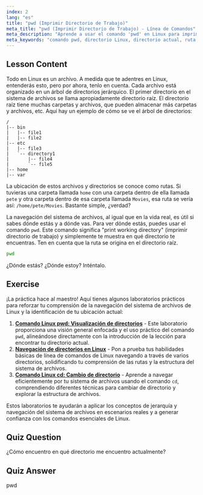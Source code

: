 ```yaml
---
index: 2
lang: "es"
title: "pwd (Imprimir Directorio de Trabajo)"
meta_title: "pwd (Imprimir Directorio de Trabajo) - Línea de Comandos"
meta_description: "Aprende a usar el comando 'pwd' en Linux para imprimir tu directorio de trabajo actual. Comprende las rutas del sistema de archivos de Linux y la navegación para principiantes."
meta_keywords: "comando pwd, directorio Linux, directorio actual, ruta Linux, tutorial Linux, Linux para principiantes, guía Linux"
---
```


## Lesson Content

Todo en Linux es un archivo. A medida que te adentres en Linux, entenderás esto, pero por ahora, tenlo en cuenta. Cada archivo está organizado en un árbol de directorios jerárquico. El primer directorio en el sistema de archivos se llama apropiadamente directorio raíz. El directorio raíz tiene muchas carpetas y archivos, que pueden almacenar más carpetas y archivos, etc. Aquí hay un ejemplo de cómo se ve el árbol de directorios:

```plaintext
/
|-- bin
|   |-- file1
|   |-- file2
|-- etc
|   |-- file3
|   `-- directory1
|       |-- file4
|       `-- file5
|-- home
|-- var
```

La ubicación de estos archivos y directorios se conoce como rutas. Si tuvieras una carpeta llamada `home` con una carpeta dentro de ella llamada `pete` y otra carpeta dentro de esa carpeta llamada `Movies`, esa ruta se vería así: `/home/pete/Movies`. Bastante simple, ¿verdad?

La navegación del sistema de archivos, al igual que en la vida real, es útil si sabes dónde estás y a dónde vas. Para ver dónde estás, puedes usar el comando `pwd`. Este comando significa "print working directory" (imprimir directorio de trabajo) y simplemente te muestra en qué directorio te encuentras. Ten en cuenta que la ruta se origina en el directorio raíz.

```bash
pwd
```

¿Dónde estás? ¿Dónde estoy? Inténtalo.

## Exercise

¡La práctica hace al maestro! Aquí tienes algunos laboratorios prácticos para reforzar tu comprensión de la navegación del sistema de archivos de Linux y la identificación de tu ubicación actual:

1. **[Comando Linux pwd: Visualización de directorios](https://labex.io/es/labs/linux-linux-pwd-command-directory-displaying-209734)** - Este laboratorio proporciona una visión general enfocada y el uso práctico del comando `pwd`, alineándose directamente con la introducción de la lección para encontrar tu directorio actual.
2. **[Navegación de directorios en Linux](https://labex.io/es/labs/linux-directory-navigation-387844)** - Pon a prueba tus habilidades básicas de línea de comandos de Linux navegando a través de varios directorios, solidificando tu comprensión de las rutas y la estructura del sistema de archivos.
3. **[Comando Linux cd: Cambio de directorio](https://labex.io/es/labs/linux-linux-cd-command-directory-changing-209733)** - Aprende a navegar eficientemente por tu sistema de archivos usando el comando `cd`, comprendiendo diferentes técnicas para cambiar de directorio y explorar la estructura de archivos.

Estos laboratorios te ayudarán a aplicar los conceptos de jerarquía y navegación del sistema de archivos en escenarios reales y a generar confianza con los comandos esenciales de Linux.

## Quiz Question

¿Cómo encuentro en qué directorio me encuentro actualmente?

## Quiz Answer

pwd
